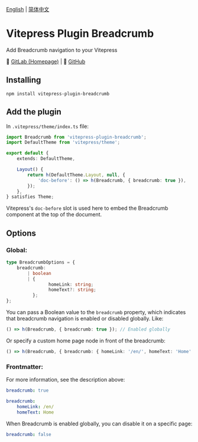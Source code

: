 [English](#) | [简体中文](./README.zh-Hans.md)

# Vitepress Plugin Breadcrumb

Add Breadcrumb navigation to your Vitepress

🔗 [GitLab (Homepage)](https://gitlab.soraharu.com/XiaoXi/vitepress-plugin-breadcrumb) | 🔗 [GitHub](https://github.com/yanranxiaoxi/vitepress-plugin-breadcrumb)

## Installing

```shell
npm install vitepress-plugin-breadcrumb
```

## Add the plugin

In `.vitepress/theme/index.ts` file:

```typescript
import Breadcrumb from 'vitepress-plugin-breadcrumb';
import DefaultTheme from 'vitepress/theme';

export default {
	extends: DefaultTheme,

	Layout() {
		return h(DefaultTheme.Layout, null, {
			'doc-before': () => h(Breadcrumb, { breadcrumb: true }),
		});
	},
} satisfies Theme;
```

Vitepress's `doc-before` slot is used here to embed the Breadcrumb component at the top of the document.

## Options

### Global:

```typescript
type BreadcrumbOptions = {
	breadcrumb:
		| boolean
		| {
				homeLink: string;
				homeText?: string;
		  };
};
```

You can pass a Boolean value to the `breadcrumb` property, which indicates that breadcrumb navigation is enabled or disabled globally. Like:

```typescript
() => h(Breadcrumb, { breadcrumb: true }); // Enabled globally
```

Or specify a custom home page node in front of the breadcrumb:

```typescript
() => h(Breadcrumb, { breadcrumb: { homeLink: '/en/', homeText: 'Home' } }); // Add a link 'Home' to '/en/'
```

### Frontmatter:

For more information, see the description above:

```yaml
breadcrumb: true
```

```yaml
breadcrumb:
    homeLink: /en/
    homeText: Home
```

When Breadcrumb is enabled globally, you can disable it on a specific page:

```yaml
breadcrumb: false
```
